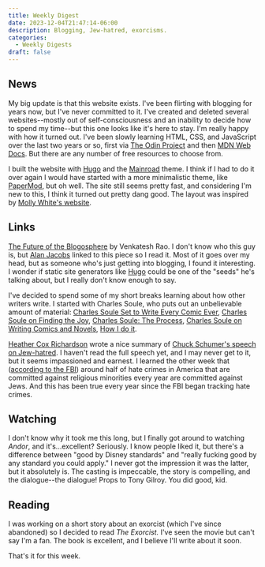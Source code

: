 ```yaml
---
title: Weekly Digest
date: 2023-12-04T21:47:14-06:00
description: Blogging, Jew-hatred, exorcisms.
categories:
  - Weekly Digests
draft: false
---
```


## News

My big update is that this website exists. I've been flirting with blogging for years now, but I've never committed to it. I've created and deleted several websites--mostly out of self-consciousness and an inability to decide how to spend my time--but this one looks like it's here to stay. I'm really happy with how it turned out. I've been slowly learning HTML, CSS, and JavaScript over the last two years or so, first via [The Odin Project](https://www.theodinproject.com/) and then [MDN Web Docs](https://developer.mozilla.org/en-US/). But there are any number of free resources to choose from.

I built the website with [Hugo](https://gohugo.io/) and the [Mainroad](https://mainroad-demo.netlify.app/) theme. I think if I had to do it over again I would have started with a more minimalistic theme, like [PaperMod](https://adityatelange.github.io/hugo-PaperMod/), but oh well. The site still seems pretty fast, and considering I'm new to this, I think it turned out pretty dang good. The layout was inspired by [Molly White's website](https://www.mollywhite.net/).

## Links

[The Future of the Blogosphere](https://www.ribbonfarm.com/2023/11/02/the-future-of-the-blogosphere/) by Venkatesh Rao. I don't know who this guy is, but [Alan Jacobs](https://ayjay.org/) linked to this piece so I read it. Most of it goes over my head, but as someone who's just getting into blogging, I found it interesting. I wonder if static site generators like [Hugo](https://gohugo.io/) could be one of the "seeds" he's talking about, but I really don't know enough to say.

I've decided to spend some of my short breaks learning about how other writers write. I started with Charles Soule, who puts out an unbelievable amount of material: [Charles Soule Set to Write Every Comic Ever](https://archive.nerdist.com/charles-soule-set-to-write-every-comic-ever/), [Charles Soule on Finding the Joy](https://terribleminds.com/ramble/2018/04/12/charles-soule-on-finding-the-joy/), [Charles Soule: The Process](https://blog.blackwing602.com/charles-soule/), [Charles Soule on Writing Comics and Novels](https://www.writersdigest.com/be-inspired/charles-soule-on-writing-comics-and-novels), [How I do it](https://charlessoule.wordpress.com/2013/12/30/how-i-do-it/).

[Heather Cox Richardson](https://heathercoxrichardson.substack.com/p/december-2-2023) wrote a nice summary of [Chuck Schumer's speech on Jew-hatred](https://www.democrats.senate.gov/newsroom/press-releases/majority-leader-schumer-delivers-major-address-on-antisemitism-on-the-senate-floor). I haven't read the full speech yet, and I may never get to it, but it seems impassioned and earnest. I learned the other week that ([according to the FBI](https://www.justice.gov/hatecrimes/hate-crime-statistics)) around half of hate crimes in America that are committed against religious minorities every year are committed against Jews. And this has been true every year since the FBI began tracking hate crimes.

## Watching

I don't know why it took me this long, but I finally got around to watching *Andor*, and it's...excellent? Seriously. I know people liked it, but there's a difference between "good by Disney standards" and "really fucking good by any standard you could apply." I never got the impression it was the latter, but it absolutely is. The casting is impeccable, the story is compelling, and the dialogue--the dialogue! Props to Tony Gilroy. You did good, kid.

## Reading

I was working on a short story about an exorcist (which I've since abandoned) so I decided to read *The Exorcist.* I've seen the movie but can't say I'm a fan. The book is excellent, and I believe I'll write about it soon.

That's it for this week.
